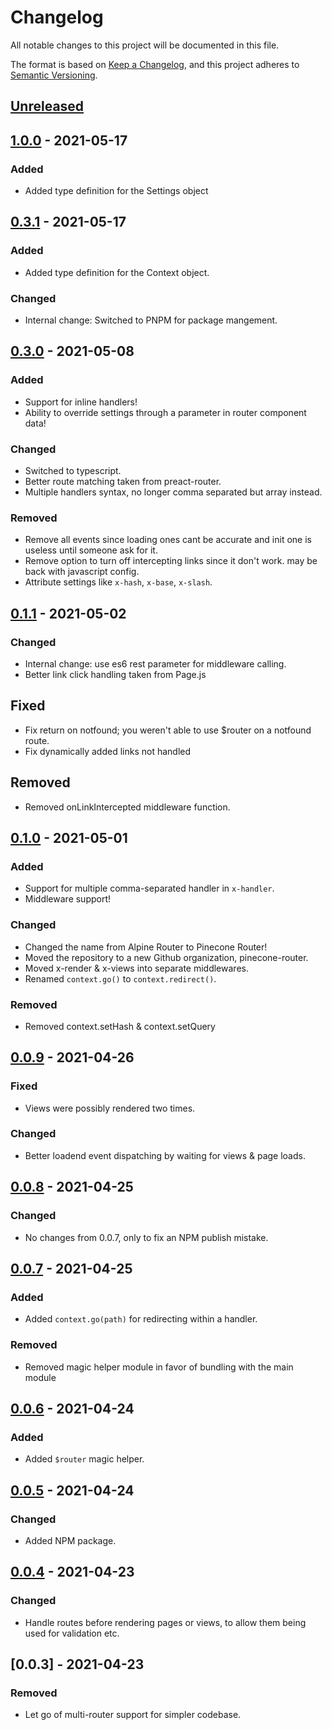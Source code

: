 # Changelog

All notable changes to this project will be documented in this file.

The format is based on [Keep a Changelog](https://keepachangelog.com/en/1.0.0/),
and this project adheres to [Semantic Versioning](https://semver.org/spec/v2.0.0.html).

## [Unreleased]

## [1.0.0] - 2021-05-17

### Added

-	Added type definition for the Settings object

## [0.3.1] - 2021-05-17

### Added

-	Added type definition for the Context object.

### Changed

-	Internal change: Switched to PNPM for package mangement.

## [0.3.0] - 2021-05-08

### Added

-   Support for inline handlers!
-   Ability to override settings through a parameter in router component data!

### Changed

-	Switched to typescript.
-   Better route matching taken from preact-router.
-   Multiple handlers syntax, no longer comma separated but array instead.

### Removed

-   Remove all events since loading ones cant be accurate and init one is useless until someone ask for it.
-   Remove option to turn off intercepting links since it don't work. may be back with javascript config.
-   Attribute settings like `x-hash`, `x-base`, `x-slash`.

## [0.1.1] - 2021-05-02

### Changed

-   Internal change: use es6 rest parameter for middleware calling.
-   Better link click handling taken from Page.js

## Fixed

-   Fix return on notfound; you weren't able to use $router on a notfound route.
-   Fix dynamically added links not handled

## Removed

-   Removed onLinkIntercepted middleware function.

## [0.1.0] - 2021-05-01

### Added

-   Support for multiple comma-separated handler in `x-handler`.
-   Middleware support!

### Changed

-   Changed the name from Alpine Router to Pinecone Router!
-   Moved the repository to a new Github organization, pinecone-router.
-   Moved x-render & x-views into separate middlewares.
-   Renamed `context.go()` to `context.redirect()`.

### Removed

-   Removed context.setHash & context.setQuery

## [0.0.9] - 2021-04-26

### Fixed

-   Views were possibly rendered two times.

### Changed

-   Better loadend event dispatching by waiting for views & page loads.

## [0.0.8] - 2021-04-25

### Changed

-   No changes from 0.0.7, only to fix an NPM publish mistake.

## [0.0.7] - 2021-04-25

### Added

-   Added `context.go(path)` for redirecting within a handler.

### Removed

-   Removed magic helper module in favor of bundling with the main module

## [0.0.6] - 2021-04-24

### Added

-   Added `$router` magic helper.

## [0.0.5] - 2021-04-24

### Changed

-   Added NPM package.

## [0.0.4] - 2021-04-23

### Changed

-   Handle routes before rendering pages or views, to allow them being used for validation etc.

## [0.0.3] - 2021-04-23

### Removed

-   Let go of multi-router support for simpler codebase.

[unreleased]: https://github.com/pinecone-router/router/compare/0.3.1...HEAD
[0.0.4]: https://github.com/pinecone-router/router/compare/0.0.2...0.0.4
[0.0.5]: https://github.com/pinecone-router/router/compare/0.0.4...0.0.5
[0.0.6]: https://github.com/pinecone-router/router/compare/0.0.5..0.0.6
[0.0.7]: https://github.com/pinecone-router/router/compare/0.0.6..0.0.7
[0.0.8]: https://github.com/pinecone-router/router/compare/0.0.7..0.0.8
[0.0.9]: https://github.com/pinecone-router/router/compare/0.0.8..0.0.9
[0.1.0]: https://github.com/pinecone-router/router/compare/0.0.9..0.1.0
[0.1.1]: https://github.com/pinecone-router/router/compare/0.1.0..0.1.1
[0.1.2]: https://github.com/pinecone-router/router/compare/0.1.1..0.1.2
[0.3.0]: https://github.com/pinecone-router/router/compare/0.1.2..0.3.0
[0.3.1]: https://github.com/pinecone-router/router/compare/0.3.0..0.3.1
[1.0.0]: https://github.com/pinecone-router/router/compare/0.3.1..1.0.0